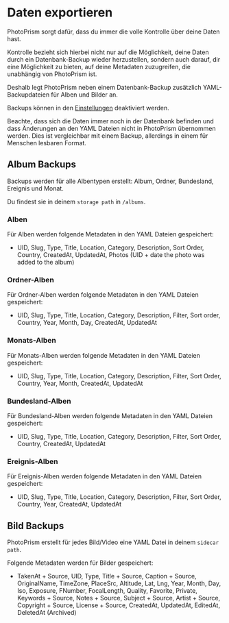 # Daten exportieren

PhotoPrism sorgt dafür, dass du immer die volle Kontrolle über deine Daten hast.

Kontrolle bezieht sich hierbei nicht nur auf die Möglichkeit, deine Daten durch ein Datenbank-Backup wieder herzustellen, sondern auch darauf, 
dir eine Möglichkeit zu bieten, auf deine Metadaten zuzugreifen, die unabhängig von PhotoPrism ist.

Deshalb legt PhotoPrism neben einem Datenbank-Backup zusätzlich YAML-Backupdateien für Alben und Bilder an.

Backups können in den [Einstellungen](../settings/advanced.md) deaktiviert werden. 

Beachte, dass sich die Daten immer noch in der Datenbank befinden und dass Änderungen an den YAML Dateien nicht in PhotoPrism übernommen werden.
Dies ist vergleichbar mit einem Backup, allerdings in einem für Menschen lesbaren Format.

## Album Backups
Backups werden für alle Albentypen erstellt: Album, Ordner, Bundesland, Ereignis und Monat.

Du findest sie in deinem `storage path` in `/albums`.

### Alben
Für Alben werden folgende Metadaten in den YAML Dateien gespeichert:

* UID, Slug, Type, Title, Location, Category, Description, Sort Order, Country, CreatedAt, UpdatedAt, Photos (UID + date the photo was added to the album)

### Ordner-Alben
Für Ordner-Alben werden folgende Metadaten in den YAML Dateien gespeichert:

* UID, Slug, Type, Title, Location, Category, Description, Filter, Sort order, Country, Year, Month, Day, CreatedAt, UpdatedAt

### Monats-Alben
Für Monats-Alben werden folgende Metadaten in den YAML Dateien gespeichert:

* UID, Slug, Type, Title, Location, Category, Description, Filter, Sort Order, Country, Year, Month, CreatedAt, UpdatedAt

### Bundesland-Alben
Für Bundesland-Alben werden folgende Metadaten in den YAML Dateien gespeichert:

* UID, Slug, Type, Title, Location, Category, Description, Filter, Sort Order, Country, CreatedAt, UpdatedAt

### Ereignis-Alben
Für Ereignis-Alben werden folgende Metadaten in den YAML Dateien gespeichert:

* UID, Slug, Type, Title, Location, Category, Description, Filter, Sort Order, Country, Year, CreatedAt, UpdatedAt

## Bild Backups
PhotoPrism erstellt für jedes Bild/Video eine YAML Datei in deinem `sidecar path`.

Folgende Metadaten werden für Bilder gespeichert:

* TakenAt + Source, UID, Type, Title + Source, Caption + Source, OriginalName, TimeZone, PlaceSrc, Altitude, 
  Lat, Lng, Year, Month, Day, Iso, Exposure, FNumber, FocalLength, Quality, Favorite, Private, Keywords + Source, 
  Notes + Source, Subject + Source, Artist + Source, Copyright + Source, License + Source, CreatedAt, UpdatedAt, EditedAt, DeletedAt (Archived)


